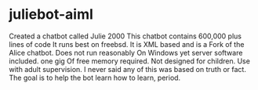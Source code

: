 # juliebot-aiml
Created a chatbot called Julie 2000
This chatbot contains 600,000 plus lines of code
It runs best on freebsd. It is XML based and is a
Fork of the Alice chatbot. Does not run reasonably
On Windows yet server software included. one gig
Of free memory required. Not designed for children.
Use with adult supervision. I never said any of this
was based on truth or fact. The goal is to help the 
bot learn how to learn, period.
